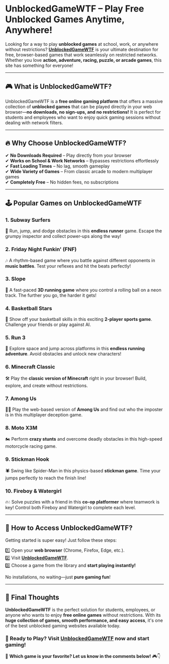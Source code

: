 
# **UnblockedGameWTF – Play Free Unblocked Games Anytime, Anywhere!**  

Looking for a way to play **unblocked games** at school, work, or anywhere without restrictions? **[UnblockedGameWTF](https://unblockedgamewtf.gitlab.io/)** is your ultimate destination for free, browser-based games that work seamlessly on restricted networks. Whether you love **action, adventure, racing, puzzle, or arcade games**, this site has something for everyone!  

---

## **🎮 What is UnblockedGameWTF?**  
UnblockedGameWTF is a **free online gaming platform** that offers a massive collection of **unblocked games** that can be played directly in your web browser—**no downloads, no sign-ups, and no restrictions!** It is perfect for students and employees who want to enjoy quick gaming sessions without dealing with network filters.  

---

## **🔥 Why Choose UnblockedGameWTF?**  

✔ **No Downloads Required** – Play directly from your browser  
✔ **Works on School & Work Networks** – Bypasses restrictions effortlessly  
✔ **Fast Loading Times** – No lag, smooth gameplay  
✔ **Wide Variety of Games** – From classic arcade to modern multiplayer games  
✔ **Completely Free** – No hidden fees, no subscriptions  

---

## **🕹️ Popular Games on UnblockedGameWTF**  

### **1. Subway Surfers**  
🚆 Run, jump, and dodge obstacles in this **endless runner** game. Escape the grumpy inspector and collect power-ups along the way!  

### **2. Friday Night Funkin' (FNF)**  
🎶 A rhythm-based game where you battle against different opponents in **music battles**. Test your reflexes and hit the beats perfectly!  

### **3. Slope**  
🎢 A fast-paced **3D running game** where you control a rolling ball on a neon track. The further you go, the harder it gets!  

### **4. Basketball Stars**  
🏀 Show off your basketball skills in this exciting **2-player sports game**. Challenge your friends or play against AI.  

### **5. Run 3**  
🌌 Explore space and jump across platforms in this **endless running adventure**. Avoid obstacles and unlock new characters!  

### **6. Minecraft Classic**  
🛠️ Play the **classic version of Minecraft** right in your browser! Build, explore, and create without restrictions.  

### **7. Among Us**  
🕵️‍♂️ Play the web-based version of **Among Us** and find out who the imposter is in this multiplayer deception game.  

### **8. Moto X3M**  
🏍️ Perform **crazy stunts** and overcome deadly obstacles in this high-speed motorcycle racing game.  

### **9. Stickman Hook**  
🕷️ Swing like Spider-Man in this physics-based **stickman game**. Time your jumps perfectly to reach the finish line!  

### **10. Fireboy & Watergirl**  
🔥💧 Solve puzzles with a friend in this **co-op platformer** where teamwork is key! Control both Fireboy and Watergirl to complete each level.  

---

## **📌 How to Access UnblockedGameWTF?**  
Getting started is super easy! Just follow these steps:  

1️⃣ Open your **web browser** (Chrome, Firefox, Edge, etc.).  
2️⃣ Visit **[UnblockedGameWTF](https://unblockedgamewtf.gitlab.io/)**.  
3️⃣ Choose a game from the library and **start playing instantly!**  

No installations, no waiting—just **pure gaming fun**!  

---

## **🎯 Final Thoughts**  
**UnblockedGameWTF** is the perfect solution for students, employees, or anyone who wants to enjoy **free online games** without restrictions. With its **huge collection of games, smooth performance, and easy access**, it's one of the best unblocked gaming websites available today.  

### **🚀 Ready to Play? Visit [UnblockedGameWTF](https://unblockedgamewtf.gitlab.io/) now and start gaming!**  

💬 **Which game is your favorite? Let us know in the comments below!** 🎮👇
